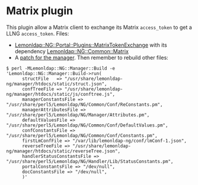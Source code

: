 # Matrix plugin

This plugin allow a Matrix client to exchange its Matrix `access_token` to
get a LLNG `access_token`. Files:

- [Lemonldap::NG::Portal::Plugins::MatrixTokenExchange](./MatrixTokenExchange.pm) with its dependency [Lemonldap::NG::Common::Matrix](./Matrix.pm)
- A [patch for the manager](./manager.patch). Then remember to rebuild other files:
```shell
$ perl -MLemonldap::NG::Manager::Build -e 'Lemonldap::NG::Manager::Build->run(
      structFile   => "/usr/share/lemonldap-ng/manager/htdocs/static/struct.json",
      confTreeFile => "/usr/share/lemonldap-ng/manager/htdocs/static/js/conftree.js",
      managerConstantsFile => "/usr/share/perl5/Lemonldap/NG/Common/Conf/ReConstants.pm",
      managerAttributesFile => "/usr/share/perl5/Lemonldap/NG/Manager/Attributes.pm",
      defaultValuesFile => "/usr/share/perl5/Lemonldap/NG/Common/Conf/DefaultValues.pm",
      confConstantsFile => "/usr/share/perl5/Lemonldap/NG/Common/Conf/Constants.pm",
      firstLmConfFile => "/var/lib/lemonldap-ng/conf/lmConf-1.json",
      reverseTreeFile => "/usr/share/lemonldap-ng/manager/htdocs/static/reverseTree.json",
      handlerStatusConstantsFile => "/usr/share/perl5/Lemonldap/NG/Handler/Lib/StatusConstants.pm",
      portalConstantsFile => "/dev/null",
      docConstantsFile => "/dev/null",
      )'
```
